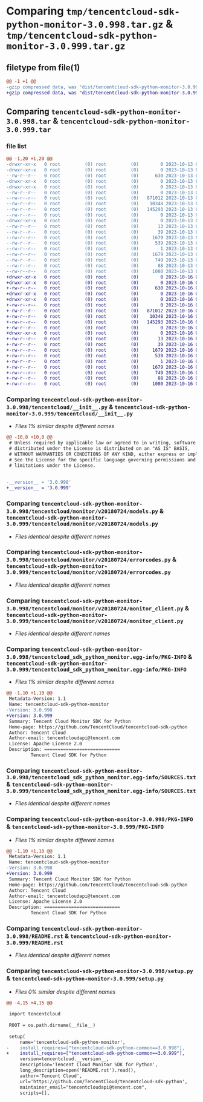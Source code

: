 # Comparing `tmp/tencentcloud-sdk-python-monitor-3.0.998.tar.gz` & `tmp/tencentcloud-sdk-python-monitor-3.0.999.tar.gz`

## filetype from file(1)

```diff
@@ -1 +1 @@
-gzip compressed data, was "dist/tencentcloud-sdk-python-monitor-3.0.998.tar", last modified: Fri Oct 13 00:32:20 2023, max compression
+gzip compressed data, was "dist/tencentcloud-sdk-python-monitor-3.0.999.tar", last modified: Mon Oct 16 00:31:34 2023, max compression
```

## Comparing `tencentcloud-sdk-python-monitor-3.0.998.tar` & `tencentcloud-sdk-python-monitor-3.0.999.tar`

### file list

```diff
@@ -1,20 +1,20 @@
-drwxr-xr-x   0 root         (0) root         (0)        0 2023-10-13 00:32:20.000000 tencentcloud-sdk-python-monitor-3.0.998/
-drwxr-xr-x   0 root         (0) root         (0)        0 2023-10-13 00:32:20.000000 tencentcloud-sdk-python-monitor-3.0.998/tencentcloud/
--rw-r--r--   0 root         (0) root         (0)      630 2023-10-13 00:32:20.000000 tencentcloud-sdk-python-monitor-3.0.998/tencentcloud/__init__.py
-drwxr-xr-x   0 root         (0) root         (0)        0 2023-10-13 00:32:20.000000 tencentcloud-sdk-python-monitor-3.0.998/tencentcloud/monitor/
-drwxr-xr-x   0 root         (0) root         (0)        0 2023-10-13 00:32:20.000000 tencentcloud-sdk-python-monitor-3.0.998/tencentcloud/monitor/v20180724/
--rw-r--r--   0 root         (0) root         (0)        0 2023-10-13 00:32:20.000000 tencentcloud-sdk-python-monitor-3.0.998/tencentcloud/monitor/v20180724/__init__.py
--rw-r--r--   0 root         (0) root         (0)   871012 2023-10-13 00:32:20.000000 tencentcloud-sdk-python-monitor-3.0.998/tencentcloud/monitor/v20180724/models.py
--rw-r--r--   0 root         (0) root         (0)    10348 2023-10-13 00:32:20.000000 tencentcloud-sdk-python-monitor-3.0.998/tencentcloud/monitor/v20180724/errorcodes.py
--rw-r--r--   0 root         (0) root         (0)   145293 2023-10-13 00:32:20.000000 tencentcloud-sdk-python-monitor-3.0.998/tencentcloud/monitor/v20180724/monitor_client.py
--rw-r--r--   0 root         (0) root         (0)        0 2023-10-13 00:32:20.000000 tencentcloud-sdk-python-monitor-3.0.998/tencentcloud/monitor/__init__.py
-drwxr-xr-x   0 root         (0) root         (0)        0 2023-10-13 00:32:20.000000 tencentcloud-sdk-python-monitor-3.0.998/tencentcloud_sdk_python_monitor.egg-info/
--rw-r--r--   0 root         (0) root         (0)       13 2023-10-13 00:32:20.000000 tencentcloud-sdk-python-monitor-3.0.998/tencentcloud_sdk_python_monitor.egg-info/top_level.txt
--rw-r--r--   0 root         (0) root         (0)       39 2023-10-13 00:32:20.000000 tencentcloud-sdk-python-monitor-3.0.998/tencentcloud_sdk_python_monitor.egg-info/requires.txt
--rw-r--r--   0 root         (0) root         (0)     1679 2023-10-13 00:32:20.000000 tencentcloud-sdk-python-monitor-3.0.998/tencentcloud_sdk_python_monitor.egg-info/PKG-INFO
--rw-r--r--   0 root         (0) root         (0)      539 2023-10-13 00:32:20.000000 tencentcloud-sdk-python-monitor-3.0.998/tencentcloud_sdk_python_monitor.egg-info/SOURCES.txt
--rw-r--r--   0 root         (0) root         (0)        1 2023-10-13 00:32:20.000000 tencentcloud-sdk-python-monitor-3.0.998/tencentcloud_sdk_python_monitor.egg-info/dependency_links.txt
--rw-r--r--   0 root         (0) root         (0)     1679 2023-10-13 00:32:20.000000 tencentcloud-sdk-python-monitor-3.0.998/PKG-INFO
--rw-r--r--   0 root         (0) root         (0)      749 2023-10-13 00:32:20.000000 tencentcloud-sdk-python-monitor-3.0.998/README.rst
--rw-r--r--   0 root         (0) root         (0)       88 2023-10-13 00:32:20.000000 tencentcloud-sdk-python-monitor-3.0.998/setup.cfg
--rw-r--r--   0 root         (0) root         (0)     1080 2023-10-13 00:32:20.000000 tencentcloud-sdk-python-monitor-3.0.998/setup.py
+drwxr-xr-x   0 root         (0) root         (0)        0 2023-10-16 00:31:34.000000 tencentcloud-sdk-python-monitor-3.0.999/
+drwxr-xr-x   0 root         (0) root         (0)        0 2023-10-16 00:31:34.000000 tencentcloud-sdk-python-monitor-3.0.999/tencentcloud/
+-rw-r--r--   0 root         (0) root         (0)      630 2023-10-16 00:31:33.000000 tencentcloud-sdk-python-monitor-3.0.999/tencentcloud/__init__.py
+drwxr-xr-x   0 root         (0) root         (0)        0 2023-10-16 00:31:34.000000 tencentcloud-sdk-python-monitor-3.0.999/tencentcloud/monitor/
+drwxr-xr-x   0 root         (0) root         (0)        0 2023-10-16 00:31:34.000000 tencentcloud-sdk-python-monitor-3.0.999/tencentcloud/monitor/v20180724/
+-rw-r--r--   0 root         (0) root         (0)        0 2023-10-16 00:31:33.000000 tencentcloud-sdk-python-monitor-3.0.999/tencentcloud/monitor/v20180724/__init__.py
+-rw-r--r--   0 root         (0) root         (0)   871012 2023-10-16 00:31:33.000000 tencentcloud-sdk-python-monitor-3.0.999/tencentcloud/monitor/v20180724/models.py
+-rw-r--r--   0 root         (0) root         (0)    10348 2023-10-16 00:31:33.000000 tencentcloud-sdk-python-monitor-3.0.999/tencentcloud/monitor/v20180724/errorcodes.py
+-rw-r--r--   0 root         (0) root         (0)   145293 2023-10-16 00:31:33.000000 tencentcloud-sdk-python-monitor-3.0.999/tencentcloud/monitor/v20180724/monitor_client.py
+-rw-r--r--   0 root         (0) root         (0)        0 2023-10-16 00:31:33.000000 tencentcloud-sdk-python-monitor-3.0.999/tencentcloud/monitor/__init__.py
+drwxr-xr-x   0 root         (0) root         (0)        0 2023-10-16 00:31:34.000000 tencentcloud-sdk-python-monitor-3.0.999/tencentcloud_sdk_python_monitor.egg-info/
+-rw-r--r--   0 root         (0) root         (0)       13 2023-10-16 00:31:34.000000 tencentcloud-sdk-python-monitor-3.0.999/tencentcloud_sdk_python_monitor.egg-info/top_level.txt
+-rw-r--r--   0 root         (0) root         (0)       39 2023-10-16 00:31:34.000000 tencentcloud-sdk-python-monitor-3.0.999/tencentcloud_sdk_python_monitor.egg-info/requires.txt
+-rw-r--r--   0 root         (0) root         (0)     1679 2023-10-16 00:31:34.000000 tencentcloud-sdk-python-monitor-3.0.999/tencentcloud_sdk_python_monitor.egg-info/PKG-INFO
+-rw-r--r--   0 root         (0) root         (0)      539 2023-10-16 00:31:34.000000 tencentcloud-sdk-python-monitor-3.0.999/tencentcloud_sdk_python_monitor.egg-info/SOURCES.txt
+-rw-r--r--   0 root         (0) root         (0)        1 2023-10-16 00:31:34.000000 tencentcloud-sdk-python-monitor-3.0.999/tencentcloud_sdk_python_monitor.egg-info/dependency_links.txt
+-rw-r--r--   0 root         (0) root         (0)     1679 2023-10-16 00:31:34.000000 tencentcloud-sdk-python-monitor-3.0.999/PKG-INFO
+-rw-r--r--   0 root         (0) root         (0)      749 2023-10-16 00:31:33.000000 tencentcloud-sdk-python-monitor-3.0.999/README.rst
+-rw-r--r--   0 root         (0) root         (0)       88 2023-10-16 00:31:34.000000 tencentcloud-sdk-python-monitor-3.0.999/setup.cfg
+-rw-r--r--   0 root         (0) root         (0)     1080 2023-10-16 00:31:33.000000 tencentcloud-sdk-python-monitor-3.0.999/setup.py
```

### Comparing `tencentcloud-sdk-python-monitor-3.0.998/tencentcloud/__init__.py` & `tencentcloud-sdk-python-monitor-3.0.999/tencentcloud/__init__.py`

 * *Files 1% similar despite different names*

```diff
@@ -10,8 +10,8 @@
 # Unless required by applicable law or agreed to in writing, software
 # distributed under the License is distributed on an "AS IS" BASIS,
 # WITHOUT WARRANTIES OR CONDITIONS OF ANY KIND, either express or implied.
 # See the License for the specific language governing permissions and
 # limitations under the License.
 
 
-__version__ = '3.0.998'
+__version__ = '3.0.999'
```

### Comparing `tencentcloud-sdk-python-monitor-3.0.998/tencentcloud/monitor/v20180724/models.py` & `tencentcloud-sdk-python-monitor-3.0.999/tencentcloud/monitor/v20180724/models.py`

 * *Files identical despite different names*

### Comparing `tencentcloud-sdk-python-monitor-3.0.998/tencentcloud/monitor/v20180724/errorcodes.py` & `tencentcloud-sdk-python-monitor-3.0.999/tencentcloud/monitor/v20180724/errorcodes.py`

 * *Files identical despite different names*

### Comparing `tencentcloud-sdk-python-monitor-3.0.998/tencentcloud/monitor/v20180724/monitor_client.py` & `tencentcloud-sdk-python-monitor-3.0.999/tencentcloud/monitor/v20180724/monitor_client.py`

 * *Files identical despite different names*

### Comparing `tencentcloud-sdk-python-monitor-3.0.998/tencentcloud_sdk_python_monitor.egg-info/PKG-INFO` & `tencentcloud-sdk-python-monitor-3.0.999/tencentcloud_sdk_python_monitor.egg-info/PKG-INFO`

 * *Files 1% similar despite different names*

```diff
@@ -1,10 +1,10 @@
 Metadata-Version: 1.1
 Name: tencentcloud-sdk-python-monitor
-Version: 3.0.998
+Version: 3.0.999
 Summary: Tencent Cloud Monitor SDK for Python
 Home-page: https://github.com/TencentCloud/tencentcloud-sdk-python
 Author: Tencent Cloud
 Author-email: tencentcloudapi@tencent.com
 License: Apache License 2.0
 Description: ============================
         Tencent Cloud SDK for Python
```

### Comparing `tencentcloud-sdk-python-monitor-3.0.998/tencentcloud_sdk_python_monitor.egg-info/SOURCES.txt` & `tencentcloud-sdk-python-monitor-3.0.999/tencentcloud_sdk_python_monitor.egg-info/SOURCES.txt`

 * *Files identical despite different names*

### Comparing `tencentcloud-sdk-python-monitor-3.0.998/PKG-INFO` & `tencentcloud-sdk-python-monitor-3.0.999/PKG-INFO`

 * *Files 1% similar despite different names*

```diff
@@ -1,10 +1,10 @@
 Metadata-Version: 1.1
 Name: tencentcloud-sdk-python-monitor
-Version: 3.0.998
+Version: 3.0.999
 Summary: Tencent Cloud Monitor SDK for Python
 Home-page: https://github.com/TencentCloud/tencentcloud-sdk-python
 Author: Tencent Cloud
 Author-email: tencentcloudapi@tencent.com
 License: Apache License 2.0
 Description: ============================
         Tencent Cloud SDK for Python
```

### Comparing `tencentcloud-sdk-python-monitor-3.0.998/README.rst` & `tencentcloud-sdk-python-monitor-3.0.999/README.rst`

 * *Files identical despite different names*

### Comparing `tencentcloud-sdk-python-monitor-3.0.998/setup.py` & `tencentcloud-sdk-python-monitor-3.0.999/setup.py`

 * *Files 0% similar despite different names*

```diff
@@ -4,15 +4,15 @@
 
 import tencentcloud
 
 ROOT = os.path.dirname(__file__)
 
 setup(
     name='tencentcloud-sdk-python-monitor',
-    install_requires=["tencentcloud-sdk-python-common==3.0.998"],
+    install_requires=["tencentcloud-sdk-python-common==3.0.999"],
     version=tencentcloud.__version__,
     description='Tencent Cloud Monitor SDK for Python',
     long_description=open('README.rst').read(),
     author='Tencent Cloud',
     url='https://github.com/TencentCloud/tencentcloud-sdk-python',
     maintainer_email="tencentcloudapi@tencent.com",
     scripts=[],
```

